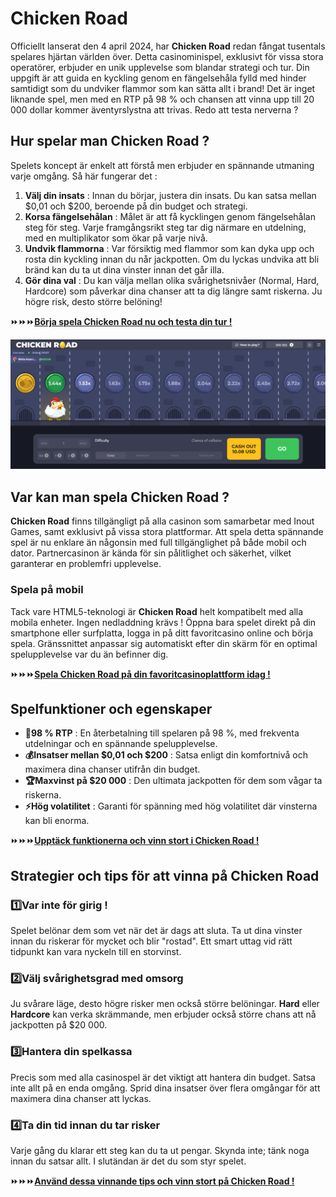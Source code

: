 # Chicken Road

Officiellt lanserat den 4 april 2024, har **Chicken Road** redan fångat tusentals spelares hjärtan världen över. Detta casinominispel, exklusivt för vissa stora operatörer, erbjuder en unik upplevelse som blandar strategi och tur. Din uppgift är att guida en kyckling genom en fängelsehåla fylld med hinder samtidigt som du undviker flammor som kan sätta allt i brand! Det är inget liknande spel, men med en RTP på 98 % och chansen att vinna upp till 20 000 dollar kommer äventyrslystna att trivas. Redo att testa nerverna ?

## Hur spelar man Chicken Road ?

Spelets koncept är enkelt att förstå men erbjuder en spännande utmaning varje omgång. Så här fungerar det :

1. **Välj din insats** : Innan du börjar, justera din insats. Du kan satsa mellan $0,01 och $200, beroende på din budget och strategi.
2. **Korsa fängelsehålan** : Målet är att få kycklingen genom fängelsehålan steg för steg. Varje framgångsrikt steg tar dig närmare en utdelning, med en multiplikator som ökar på varje nivå.
3. **Undvik flammorna** : Var försiktig med flammor som kan dyka upp och rosta din kyckling innan du når jackpotten. Om du lyckas undvika att bli bränd kan du ta ut dina vinster innan det går illa.
4. **Gör dina val** : Du kan välja mellan olika svårighetsnivåer (Normal, Hard, Hardcore) som påverkar dina chanser att ta dig längre samt riskerna. Ju högre risk, desto större belöning!

⏩⏩⏩[**Börja spela Chicken Road nu och testa din tur !**](https://fspace.link/register)

![Chicken Road Casino](chicken-road-demo.png)

## Var kan man spela Chicken Road ?

**Chicken Road** finns tillgängligt på alla casinon som samarbetar med Inout Games, samt exklusivt på vissa stora plattformar. Att spela detta spännande spel är nu enklare än någonsin med full tillgänglighet på både mobil och dator. Partnercasinon är kända för sin pålitlighet och säkerhet, vilket garanterar en problemfri upplevelse.

### Spela på mobil

Tack vare HTML5-teknologi är **Chicken Road** helt kompatibelt med alla mobila enheter. Ingen nedladdning krävs ! Öppna bara spelet direkt på din smartphone eller surfplatta, logga in på ditt favoritcasino online och börja spela. Gränssnittet anpassar sig automatiskt efter din skärm för en optimal spelupplevelse var du än befinner dig.

⏩⏩⏩[**Spela Chicken Road på din favoritcasinoplattform idag !**](https://fspace.link/register)

## Spelfunktioner och egenskaper

- **🎯98 % RTP** : En återbetalning till spelaren på 98 %, med frekventa utdelningar och en spännande spelupplevelse.
- **💰Insatser mellan $0,01 och $200** : Satsa enligt din komfortnivå och maximera dina chanser utifrån din budget.
- **🏆Maxvinst på $20 000** : Den ultimata jackpotten för dem som vågar ta riskerna.
- **⚡Hög volatilitet** : Garanti för spänning med hög volatilitet där vinsterna kan bli enorma.

⏩⏩⏩[**Upptäck funktionerna och vinn stort i Chicken Road !**](https://fspace.link/register)

## Strategier och tips för att vinna på Chicken Road

### 1️⃣Var inte för girig !

Spelet belönar dem som vet när det är dags att sluta. Ta ut dina vinster innan du riskerar för mycket och blir "rostad". Ett smart uttag vid rätt tidpunkt kan vara nyckeln till en storvinst.

### 2️⃣Välj svårighetsgrad med omsorg

Ju svårare läge, desto högre risker men också större belöningar. **Hard** eller **Hardcore** kan verka skrämmande, men erbjuder också större chans att nå jackpotten på $20 000.

### 3️⃣Hantera din spelkassa

Precis som med alla casinospel är det viktigt att hantera din budget. Satsa inte allt på en enda omgång. Sprid dina insatser över flera omgångar för att maximera dina chanser att lyckas.

### 4️⃣Ta din tid innan du tar risker

Varje gång du klarar ett steg kan du ta ut pengar. Skynda inte; tänk noga innan du satsar allt. I slutändan är det du som styr spelet.

⏩⏩⏩[**Använd dessa vinnande tips och vinn stort på Chicken Road !**](https://fspace.link/register)

